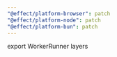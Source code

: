 ```yaml
---
"@effect/platform-browser": patch
"@effect/platform-node": patch
"@effect/platform-bun": patch
---
```


export WorkerRunner layers
